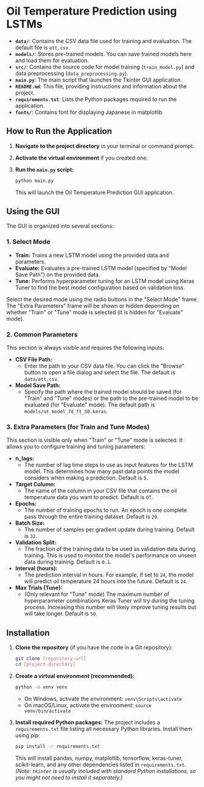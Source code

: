 # Oil Temperature Prediction using LSTMs

*   **`data/`**:  Contains the CSV data file used for training and evaluation. The default file is `ett.csv`.
*   **`models/`**:  Stores pre-trained models. You can save trained models here and load them for evaluation.
*   **`src/`**:  Contains the source code for model training (`train_model.py`) and data preprocessing (`data_preprocessing.py`).
*   **`main.py`**:  The main script that launches the Tkinter GUI application.
*   **`README.md`**: This file, providing instructions and information about the project.
*   **`requirements.txt`**: Lists the Python packages required to run the application.
*   **`fonts/`**: Contains font for displaying Japanese in matplotlib

## How to Run the Application

1.  **Navigate to the project directory** in your terminal or command prompt.
2.  **Activate the virtual environment** if you created one.
3.  **Run the `main.py` script:**
    ```bash
    python main.py
    ```

    This will launch the Oil Temperature Prediction GUI application.

## Using the GUI

The GUI is organized into several sections:

### 1. Select Mode

*   **Train:**  Trains a new LSTM model using the provided data and parameters.
*   **Evaluate:** Evaluates a pre-trained LSTM model (specified by "Model Save Path") on the provided data.
*   **Tune:**  Performs hyperparameter tuning for an LSTM model using Keras Tuner to find the best model configuration based on validation loss.

Select the desired mode using the radio buttons in the "Select Mode" frame. The "Extra Parameters" frame will be shown or hidden depending on whether "Train" or "Tune" mode is selected (it is hidden for "Evaluate" mode).

### 2. Common Parameters

This section is always visible and requires the following inputs:

*   **CSV File Path:**
    *   Enter the path to your CSV data file. You can click the "Browse" button to open a file dialog and select the file. The default is `data/ett.csv`.
*   **Model Save Path:**
    *   Specify the path where the trained model should be saved (for "Train" and "Tune" modes) or the path to the pre-trained model to be evaluated (for "Evaluate" mode). The default path is `models/ot_model_7d_ft_50.keras`.

### 3. Extra Parameters (for Train and Tune Modes)

This section is visible only when "Train" or "Tune" mode is selected. It allows you to configure training and tuning parameters:

*   **n_lags:**
    *   The number of lag time steps to use as input features for the LSTM model. This determines how many past data points the model considers when making a prediction. Default is `5`.
*   **Target Column:**
    *   The name of the column in your CSV file that contains the oil temperature data you want to predict. Default is `OT`.
*   **Epochs:**
    *   The number of training epochs to run. An epoch is one complete pass through the entire training dataset. Default is `20`.
*   **Batch Size:**
    *   The number of samples per gradient update during training. Default is `32`.
*   **Validation Split:**
    *   The fraction of the training data to be used as validation data during training. This is used to monitor the model's performance on unseen data during training. Default is `0.1`.
*   **Interval (hours):**
    *   The prediction interval in hours. For example, if set to `24`, the model will predict oil temperature 24 hours into the future. Default is `24`.
*   **Max Trials (Tune):**
    *   (Only relevant for "Tune" mode) The maximum number of hyperparameter combinations Keras Tuner will try during the tuning process. Increasing this number will likely improve tuning results but will take longer. Default is `50`.


## Installation

1.  **Clone the repository** (if you have the code in a Git repository):
    ```bash
    git clone [repository-url]
    cd [project-directory]
    ```

2.  **Create a virtual environment (recommended):**
    ```bash
    python -m venv venv
    ```
    *   On Windows, activate the environment: `venv\Scripts\activate`
    *   On macOS/Linux, activate the environment: `source venv/bin/activate`

3.  **Install required Python packages:**
    The project includes a `requirements.txt` file listing all necessary Python libraries. Install them using pip:
    ```bash
    pip install -r requirements.txt
    ```

    This will install pandas, numpy, matplotlib, tensorflow, keras-tuner, scikit-learn, and any other dependencies listed in `requirements.txt`.  *(Note: `tkinter` is usually included with standard Python installations, so you might not need to install it separately.)*